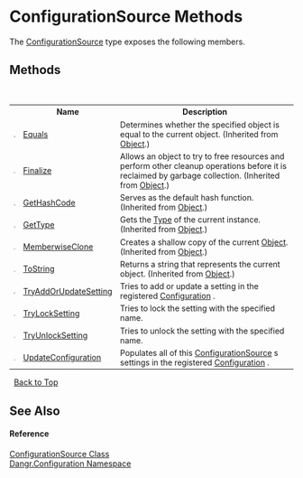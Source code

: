 # ConfigurationSource Methods
 

The <a href="T_Dangr_Configuration_ConfigurationSource">ConfigurationSource</a> type exposes the following members.


## Methods
&nbsp;<table><tr><th></th><th>Name</th><th>Description</th></tr><tr><td>![Public method](media/pubmethod.gif "Public method")</td><td><a href="http://msdn2.microsoft.com/en-us/library/bsc2ak47" target="_blank">Equals</a></td><td>
Determines whether the specified object is equal to the current object.
 (Inherited from <a href="http://msdn2.microsoft.com/en-us/library/e5kfa45b" target="_blank">Object</a>.)</td></tr><tr><td>![Protected method](media/protmethod.gif "Protected method")</td><td><a href="http://msdn2.microsoft.com/en-us/library/4k87zsw7" target="_blank">Finalize</a></td><td>
Allows an object to try to free resources and perform other cleanup operations before it is reclaimed by garbage collection.
 (Inherited from <a href="http://msdn2.microsoft.com/en-us/library/e5kfa45b" target="_blank">Object</a>.)</td></tr><tr><td>![Public method](media/pubmethod.gif "Public method")</td><td><a href="http://msdn2.microsoft.com/en-us/library/zdee4b3y" target="_blank">GetHashCode</a></td><td>
Serves as the default hash function.
 (Inherited from <a href="http://msdn2.microsoft.com/en-us/library/e5kfa45b" target="_blank">Object</a>.)</td></tr><tr><td>![Public method](media/pubmethod.gif "Public method")</td><td><a href="http://msdn2.microsoft.com/en-us/library/dfwy45w9" target="_blank">GetType</a></td><td>
Gets the <a href="http://msdn2.microsoft.com/en-us/library/42892f65" target="_blank">Type</a> of the current instance.
 (Inherited from <a href="http://msdn2.microsoft.com/en-us/library/e5kfa45b" target="_blank">Object</a>.)</td></tr><tr><td>![Protected method](media/protmethod.gif "Protected method")</td><td><a href="http://msdn2.microsoft.com/en-us/library/57ctke0a" target="_blank">MemberwiseClone</a></td><td>
Creates a shallow copy of the current <a href="http://msdn2.microsoft.com/en-us/library/e5kfa45b" target="_blank">Object</a>.
 (Inherited from <a href="http://msdn2.microsoft.com/en-us/library/e5kfa45b" target="_blank">Object</a>.)</td></tr><tr><td>![Public method](media/pubmethod.gif "Public method")</td><td><a href="http://msdn2.microsoft.com/en-us/library/7bxwbwt2" target="_blank">ToString</a></td><td>
Returns a string that represents the current object.
 (Inherited from <a href="http://msdn2.microsoft.com/en-us/library/e5kfa45b" target="_blank">Object</a>.)</td></tr><tr><td>![Protected method](media/protmethod.gif "Protected method")</td><td><a href="M_Dangr_Configuration_ConfigurationSource_TryAddOrUpdateSetting">TryAddOrUpdateSetting</a></td><td>
Tries to add or update a setting in the registered <a href="T_Dangr_Configuration_Configuration">Configuration</a> .</td></tr><tr><td>![Protected method](media/protmethod.gif "Protected method")</td><td><a href="M_Dangr_Configuration_ConfigurationSource_TryLockSetting">TryLockSetting</a></td><td>
Tries to lock the setting with the specified name.</td></tr><tr><td>![Protected method](media/protmethod.gif "Protected method")</td><td><a href="M_Dangr_Configuration_ConfigurationSource_TryUnlockSetting">TryUnlockSetting</a></td><td>
Tries to unlock the setting with the specified name.</td></tr><tr><td>![Public method](media/pubmethod.gif "Public method")</td><td><a href="M_Dangr_Configuration_ConfigurationSource_UpdateConfiguration">UpdateConfiguration</a></td><td>
Populates all of this <a href="T_Dangr_Configuration_ConfigurationSource">ConfigurationSource</a> s settings in the registered <a href="T_Dangr_Configuration_Configuration">Configuration</a> .</td></tr></table>&nbsp;
<a href="#configurationsource-methods">Back to Top</a>

## See Also


#### Reference
<a href="T_Dangr_Configuration_ConfigurationSource">ConfigurationSource Class</a><br /><a href="N_Dangr_Configuration">Dangr.Configuration Namespace</a><br />